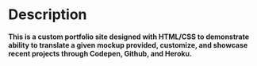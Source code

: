 # Description
**This is a custom portfolio site designed with HTML/CSS to demonstrate ability to translate a given mockup provided, customize, and showcase recent projects through Codepen, Github, and Heroku.**
